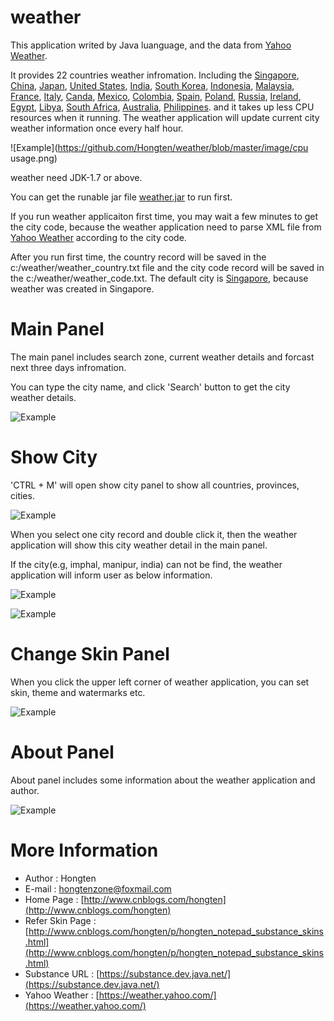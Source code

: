# weather

This application writed by Java luanguage, and the data from [Yahoo Weather](https://weather.yahoo.com/).

It provides 22 countries weather infromation. Including the [Singapore](https://weather.yahoo.com/finland/singapore/), [China](https://weather.yahoo.com/), [Japan](https://weather.yahoo.com/Japan), [United States](https://weather.yahoo.com/United-States), [India](https://weather.yahoo.com/India), [South Korea](https://weather.yahoo.com/South-Korea), [Indonesia](https://weather.yahoo.com/Indonesia), [Malaysia](https://weather.yahoo.com/Malaysia), [France](https://weather.yahoo.com/France), [Italy](https://weather.yahoo.com/Italy), [Canda](https://weather.yahoo.com/Canda), [Mexico](https://weather.yahoo.com/Mexico), [Colombia](https://weather.yahoo.com/Colombia), [Spain](https://weather.yahoo.com/Spain), [Poland](https://weather.yahoo.com/Poland), [Russia](https://weather.yahoo.com/Russia), [Ireland](https://weather.yahoo.com/Ireland), [Egypt](https://weather.yahoo.com/Egypt), [Libya](https://weather.yahoo.com/Libya), [South Africa](https://weather.yahoo.com/South-Africa), [Australia](https://weather.yahoo.com/Australia), [Philippines](https://weather.yahoo.com/Philippines).
and it takes up less CPU resources when it running. The weather application will update current city weather information once every half hour.

![Example](https://github.com/Hongten/weather/blob/master/image/cpu usage.png)

weather need JDK-1.7 or above.

You can get the runable jar file [weather.jar](https://github.com/Hongten/weather/tree/master/jar/weather.jar) to run first.

If you run weather applicaiton first time, you may wait a few minutes to get the city code, because the weather application need to parse XML file from [Yahoo Weather](https://weather.yahoo.com/) according to the city code.

After you run first time, the country record will be saved in the c:/weather/weather_country.txt file and the city code record will be saved in the c:/weather/weather_code.txt. The default city is [Singapore](https://weather.yahoo.com/singapore/singapore/singapore-1062617/), because weather was created in Singapore.

# Main Panel

The main panel includes search zone, current weather details and forcast next three days infromation.

You can type the city name, and click 'Search' button to get the city weather details.

![Example](https://github.com/Hongten/weather/blob/master/image/main_panel.png)

# Show City

'CTRL + M' will open show city panel to show all countries, provinces, cities.

![Example](https://github.com/Hongten/weather/blob/master/image/show_city_panel.png)

When you select one city record and double click it, then the weather application will show this city weather detail in the main panel.

If the city(e.g, imphal, manipur, india) can not be find, the weather application will inform user as below information.

![Example](https://github.com/Hongten/weather/blob/master/image/can_not_find_city_imphal.png)

![Example](https://github.com/Hongten/weather/blob/master/image/can_not_find_city.png)

# Change Skin Panel

When you click the upper left corner of weather application, you can set skin, theme and watermarks etc.

![Example](https://github.com/Hongten/weather/blob/master/image/change_skin_panel.png)

# About Panel

About panel includes some information about the weather application and author.

![Example](https://github.com/Hongten/weather/blob/master/image/about_panel.png)

# More Information

* Author            : Hongten
* E-mail            : [hongtenzone@foxmail.com](mailto:hongtenzone@foxmail.com)
* Home Page         : [http://www.cnblogs.com/hongten](http://www.cnblogs.com/hongten)
* Refer Skin Page   : [http://www.cnblogs.com/hongten/p/hongten_notepad_substance_skins.html](http://www.cnblogs.com/hongten/p/hongten_notepad_substance_skins.html)
* Substance URL     : [https://substance.dev.java.net/](https://substance.dev.java.net/)
* Yahoo Weather     : [https://weather.yahoo.com/](https://weather.yahoo.com/)
